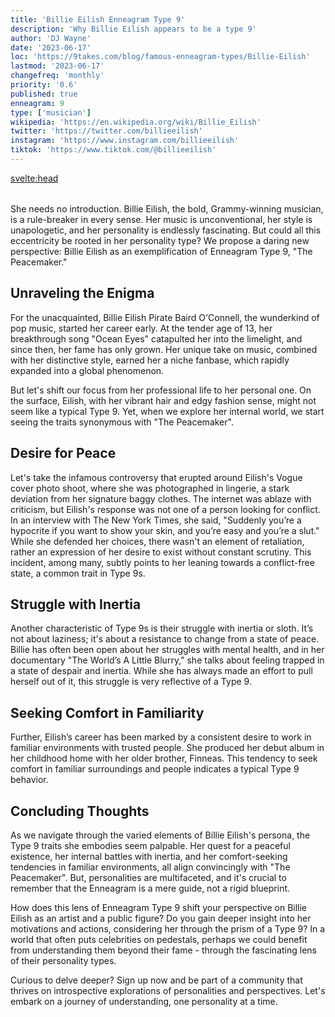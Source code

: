 ```yaml
---
title: 'Billie Eilish Enneagram Type 9'
description: 'Why Billie Eilish appears to be a type 9'
author: 'DJ Wayne'
date: '2023-06-17'
loc: 'https://9takes.com/blog/famous-enneagram-types/Billie-Eilish'
lastmod: '2023-06-17'
changefreq: 'monthly'
priority: '0.6'
published: true
enneagram: 9
type: ['musician']
wikipedia: 'https://en.wikipedia.org/wiki/Billie_Eilish'
twitter: 'https://twitter.com/billieeilish'
instagram: 'https://www.instagram.com/billieeilish'
tiktok: 'https://www.tiktok.com/@billieeilish'
---
```


<svelte:head>
  <meta property="og:image" content="https://9takes.com/types/9s/Billie-Eilish.webp" />
  <link rel="canonical" href="https://9takes.com/blog/famous-enneagram-types/Billie-Eilish">
</svelte:head>
<script>
	import  PopCard  from "../../../lib/components/atoms/PopCard.svelte";
</script>
<div
	style="display: flex;
    justify-content: center;
    margin: 1rem 0;
	"
>
	<PopCard
		image={`/types/9s/${'Billie-Eilish'}.webp`}
		showIcon={false}
		text="Billie Eilish"
		subtext=""
	/>
</div>

<p class="firstLetter">She needs no introduction. Billie Eilish, the bold, Grammy-winning musician, is a rule-breaker in every sense. Her music is unconventional, her style is unapologetic, and her personality is endlessly fascinating. But could all this eccentricity be rooted in her personality type? We propose a daring new perspective: Billie Eilish as an exemplification of Enneagram Type 9, "The Peacemaker."</p>

## Unraveling the Enigma

For the unacquainted, Billie Eilish Pirate Baird O'Connell, the wunderkind of pop music, started her career early. At the tender age of 13, her breakthrough song "Ocean Eyes" catapulted her into the limelight, and since then, her fame has only grown. Her unique take on music, combined with her distinctive style, earned her a niche fanbase, which rapidly expanded into a global phenomenon.

But let's shift our focus from her professional life to her personal one. On the surface, Eilish, with her vibrant hair and edgy fashion sense, might not seem like a typical Type 9. Yet, when we explore her internal world, we start seeing the traits synonymous with "The Peacemaker".

## Desire for Peace

Let's take the infamous controversy that erupted around Eilish's Vogue cover photo shoot, where she was photographed in lingerie, a stark deviation from her signature baggy clothes. The internet was ablaze with criticism, but Eilish's response was not one of a person looking for conflict. In an interview with The New York Times, she said, "Suddenly you’re a hypocrite if you want to show your skin, and you’re easy and you’re a slut." While she defended her choices, there wasn't an element of retaliation, rather an expression of her desire to exist without constant scrutiny. This incident, among many, subtly points to her leaning towards a conflict-free state, a common trait in Type 9s.

## Struggle with Inertia

Another characteristic of Type 9s is their struggle with inertia or sloth. It’s not about laziness; it's about a resistance to change from a state of peace. Billie has often been open about her struggles with mental health, and in her documentary "The World’s A Little Blurry," she talks about feeling trapped in a state of despair and inertia. While she has always made an effort to pull herself out of it, this struggle is very reflective of a Type 9.

## Seeking Comfort in Familiarity

Further, Eilish’s career has been marked by a consistent desire to work in familiar environments with trusted people. She produced her debut album in her childhood home with her older brother, Finneas. This tendency to seek comfort in familiar surroundings and people indicates a typical Type 9 behavior.

## Concluding Thoughts

As we navigate through the varied elements of Billie Eilish's persona, the Type 9 traits she embodies seem palpable. Her quest for a peaceful existence, her internal battles with inertia, and her comfort-seeking tendencies in familiar environments, all align convincingly with "The Peacemaker". But, personalities are multifaceted, and it's crucial to remember that the Enneagram is a mere guide, not a rigid blueprint.

How does this lens of Enneagram Type 9 shift your perspective on Billie Eilish as an artist and a public figure? Do you gain deeper insight into her motivations and actions, considering her through the prism of a Type 9? In a world that often puts celebrities on pedestals, perhaps we could benefit from understanding them beyond their fame - through the fascinating lens of their personality types.

Curious to delve deeper? Sign up now and be part of a community that thrives on introspective explorations of personalities and perspectives. Let's embark on a journey of understanding, one personality at a time.
